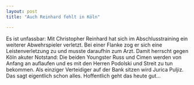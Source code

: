```yaml
---
layout: post
title: "Auch Reinhard fehlt in Köln"

---
```


Es ist unfassbar: Mit Christopher Reinhard hat sich im Abschlusstraining ein weiterer Abwehrspieler verletzt. Bei einer Flanke zog er sich eine Leistenverletzung zu und musste daraufhin zum Arzt. Damit herrscht gegen Köln akuter Notstand: Die beiden Youngster Russ und Cimen werden von Anfang an auflaufen und es mit den Herren Podolski und Streit zu tun bekommen. Als einziger Verteidiger auf der Bank sitzen wird Jurica Puljiz. Das sagt eigentlich schon alles. Hoffentlich geht das heute gut...


